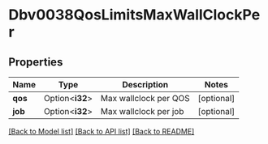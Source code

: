 # Dbv0038QosLimitsMaxWallClockPer

## Properties

Name | Type | Description | Notes
------------ | ------------- | ------------- | -------------
**qos** | Option<**i32**> | Max wallclock per QOS | [optional]
**job** | Option<**i32**> | Max wallclock per job | [optional]

[[Back to Model list]](../README.md#documentation-for-models) [[Back to API list]](../README.md#documentation-for-api-endpoints) [[Back to README]](../README.md)


